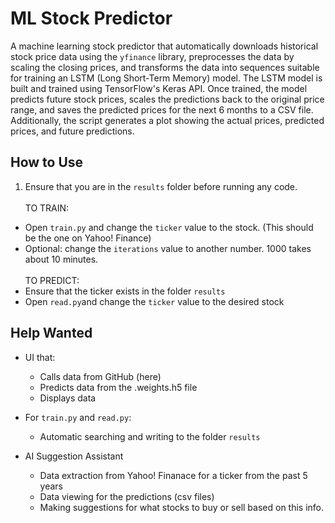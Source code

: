 # ML Stock Predictor

A machine learning stock predictor that automatically downloads historical stock price data using the `yfinance` library, preprocesses the data by scaling the closing prices, and transforms the data into sequences suitable for training an LSTM (Long Short-Term Memory) model. The LSTM model is built and trained using TensorFlow's Keras API. Once trained, the model predicts future stock prices, scales the predictions back to the original price range, and saves the predicted prices for the next 6 months to a CSV file. Additionally, the script generates a plot showing the actual prices, predicted prices, and future predictions.

## How to Use
1. Ensure that you are in the `results` folder before running any code. \
\
TO TRAIN:
 * Open `train.py` and change the `ticker` value to the stock. (This should be the one on Yahoo! Finance)
 * Optional: change the `iterations` value to another number. 1000 takes about 10 minutes.\
 \
TO PREDICT:
 * Ensure that the ticker exists in the folder `results`
 * Open `read.py`and change the `ticker` value to the desired stock


## Help Wanted
- UI that: 
    - Calls data from GitHub (here)
    - Predicts data from the .weights.h5 file
    - Displays data

- For `train.py` and `read.py`:
    - Automatic searching and writing to the folder `results`

- AI Suggestion Assistant
    - Data extraction from Yahoo! Finanace for a ticker from the past 5 years
    - Data viewing for the predictions (csv files)
    - Making suggestions for what stocks to buy or sell based on this info.
